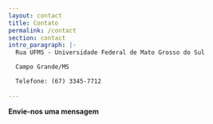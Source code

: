 ```yaml
---
layout: contact
title: Contato
permalink: /contact
section: contact
intro_paragraph: |-
  Rua UFMS - Universidade Federal de Mato Grosso do Sul

  Campo Grande/MS

  Telefone: (67) 3345-7712
  
---
```

**Envie-nos uma mensagem**
